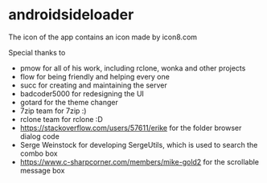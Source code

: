 # androidsideloader

The icon of the app contains an icon made by icon8.com

Special thanks to 
 - pmow for all of his work, including rclone, wonka and other projects
 - flow for being friendly and helping every one
 - succ for creating and maintaining the server
 - badcoder5000 for redesigning the UI
 - gotard for the theme changer
 - 7zip team for 7zip :)
 - rclone team for rclone :D
 - https://stackoverflow.com/users/57611/erike for the folder browser dialog code
 - Serge Weinstock for developing SergeUtils, which is used to search the combo box
 - https://www.c-sharpcorner.com/members/mike-gold2 for the scrollable message box
